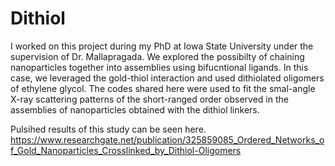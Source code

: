 # Dithiol
I worked on this project during my PhD at Iowa State University under the supervision of Dr. Mallapragada. 
We explored the possibilty of chaining nanoparticles together into assemblies using bifucntional ligands. In this case, we leveraged the gold-thiol interaction and used dithiolated oligomers of ethylene glycol. The codes shared here were used to fit the smal-angle X-ray scattering patterns of the short-ranged order observed in the assemblies of nanoparticles obtained with the dithiol linkers. 

Pulsihed results of this study can be seen here.
https://www.researchgate.net/publication/325859085_Ordered_Networks_of_Gold_Nanoparticles_Crosslinked_by_Dithiol-Oligomers
